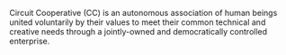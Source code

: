 Circuit Cooperative (CC) is an autonomous association of human beings united voluntarily by their values to meet their common technical and creative needs through a jointly-owned and democratically controlled enterprise.
